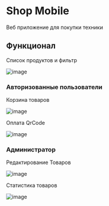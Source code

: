 # Shop Mobile
Веб приложение для покупки техники


## Функционал 

Список продуктов и фильтр

![image](https://github.com/user-attachments/assets/2dfa5d75-d1c6-42c1-a8d5-584457201e2c)


### Авторизованные пользователи

Корзина товаров

![image](https://github.com/user-attachments/assets/5a14c55e-2931-452b-8ce8-05e33a9817aa)


Оплата QrCode

![image](https://github.com/user-attachments/assets/f52e8c52-c97e-4fc0-ba68-1d6e704799dd)


### Администратор
Редактирование Товаров

![image](https://github.com/user-attachments/assets/011bfad9-9809-4fb0-9255-ab9e49486352)

Статистика товаров

![image](https://github.com/user-attachments/assets/c42da00d-a594-4705-9c27-021f1a83702d)
